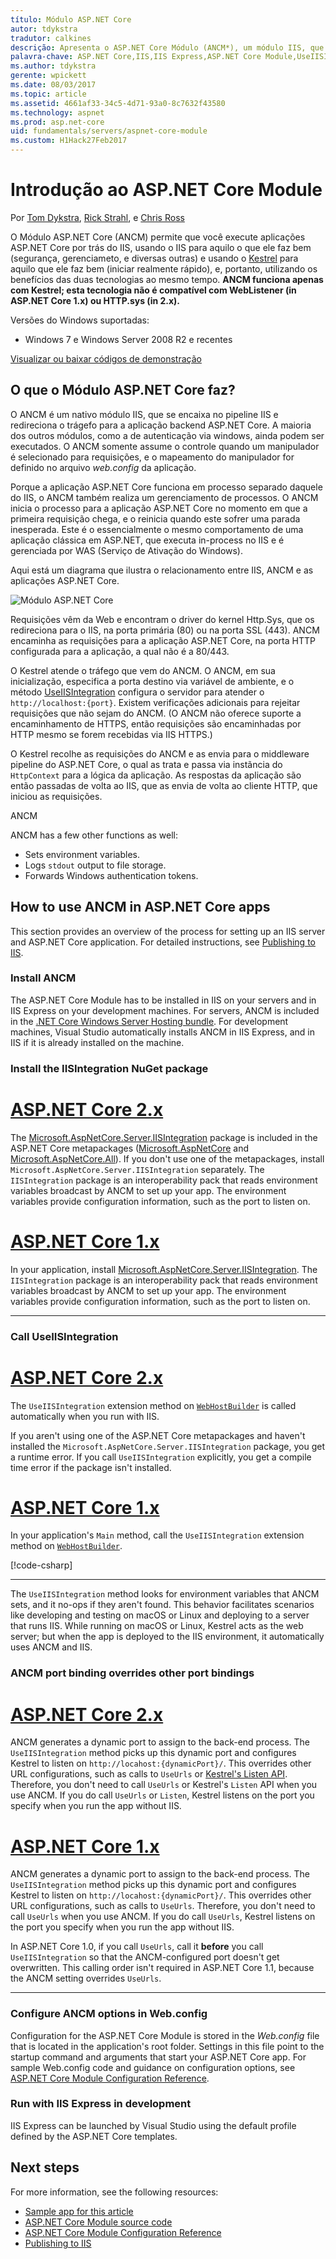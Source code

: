 ```yaml
---
título: Módulo ASP.NET Core
autor: tdykstra
tradutor: calkines
descrição: Apresenta o ASP.NET Core Módulo (ANCM*), um módulo IIS, que permite o servidor web Kestrel usar o IIS ou IIS Express como um servidor de proxy reservo.
palavra-chave: ASP.NET Core,IIS,IIS Express,ASP.NET Core Module,UseIISIntegration
ms.author: tdykstra
gerente: wpickett
ms.date: 08/03/2017
ms.topic: article
ms.assetid: 4661af33-34c5-4d71-93a0-8c7632f43580
ms.technology: aspnet
ms.prod: asp.net-core
uid: fundamentals/servers/aspnet-core-module
ms.custom: H1Hack27Feb2017
---
```

# Introdução ao ASP.NET Core Module

Por [Tom Dykstra](https://github.com/tdykstra), [Rick Strahl](https://github.com/RickStrahl), e [Chris Ross](https://github.com/Tratcher) 

O Módulo ASP.NET Core (ANCM) permite que você execute aplicações ASP.NET Core por trás do IIS, usando o IIS para aquilo o que ele faz bem (segurança, gerenciameto, e diversas outras) e usando o [Kestrel](kestrel.md) para aquilo que ele faz bem (iniciar realmente rápido), e, portanto, utilizando os benefícios das duas tecnologias ao mesmo tempo. **ANCM funciona apenas com Kestrel; esta tecnologia não é compatível com WebListener (in ASP.NET Core 1.x) ou HTTP.sys (in 2.x).**

Versões do Windows suportadas:

* Windows 7 e Windows Server 2008 R2 e recentes

[Visualizar ou baixar códigos de demonstração](https://github.com/aspnet/Docs/tree/master/aspnetcore/fundamentals/servers/aspnet-core-module/sample)

## O que o Módulo ASP.NET Core faz?

O ANCM é um nativo módulo IIS, que se encaixa no pipeline IIS e redireciona o trágefo para a aplicação backend ASP.NET Core. A maioria dos outros módulos, como a de autenticação via windows, ainda podem ser executados. O ANCM somente assume o controle quando um manipulador é selecionado para requisições, e o mapeamento do manipulador for definido no arquivo *web.config* da aplicação.

Porque a aplicação ASP.NET Core funciona em processo separado daquele do IIS, o ANCM também realiza um gerenciamento de processos. O ANCM inicia o processo para a aplicação ASP.NET Core no momento em que a primeira requisição chega, e o reinicia quando este sofrer uma parada inesperada. Este é o essencialmente o mesmo comportamento de uma aplicação clássica em ASP.NET, que executa in-process no IIS e é gerenciada por WAS (Serviço de Ativação do Windows).

Aqui está um diagrama que ilustra o relacionamento entre IIS, ANCM e as aplicações ASP.NET Core.

![Módulo ASP.NET Core](aspnet-core-module/_static/ancm.png)

Requisições vêm da Web e encontram o driver do kernel Http.Sys, que os redireciona para o IIS, na porta primária (80) ou na porta SSL (443). ANCM encaminha as requisições para a aplicação ASP.NET Core, na porta HTTP configurada para a aplicação, a qual não é a 80/443.

O Kestrel atende o tráfego que vem do ANCM. O ANCM, em sua inicialização, especifica a porta destino via variável de ambiente, e o método [UseIISIntegration](#call-useiisintegration) configura o servidor para atender o `http://localhost:{port}`. Existem verificações adicionais para rejeitar requisições que não sejam do ANCM. (O ANCM não oferece suporte a encaminhamento de HTTPS, então requisições são encaminhadas por HTTP mesmo se forem recebidas via IIS HTTPS.)

O Kestrel recolhe as requisições do ANCM e as envia para o middleware pipeline do ASP.NET Core, o qual as trata e passa via instãncia do `HttpContext` para a lógica da aplicação. As respostas da aplicação são então passadas de volta ao IIS, que as envia de volta ao cliente HTTP, que iniciou as requisições.

ANCM 

ANCM has a few other functions as well:

* Sets environment variables.
* Logs `stdout` output to file storage.
* Forwards Windows authentication tokens.

## How to use ANCM in ASP.NET Core apps

This section provides an overview of the process for setting up an IIS server and ASP.NET Core application. For detailed instructions, see [Publishing to IIS](../../publishing/iis.md).

### Install ANCM

The ASP.NET Core Module has to be installed in IIS on your servers and in IIS Express on your development machines. For servers, ANCM is included in the [.NET Core Windows Server Hosting bundle](https://aka.ms/dotnetcore.2.0.0-windowshosting). For development machines, Visual Studio automatically installs ANCM in IIS Express, and in IIS if it is already installed on the machine.

### Install the IISIntegration NuGet package

# [ASP.NET Core 2.x](#tab/aspnetcore2x)

The [Microsoft.AspNetCore.Server.IISIntegration](https://www.nuget.org/packages/Microsoft.AspNetCore.Server.IISIntegration/) package is included in the ASP.NET Core metapackages ([Microsoft.AspNetCore](https://www.nuget.org/packages/Microsoft.AspNetCore/) and [Microsoft.AspNetCore.All](xref:fundamentals/metapackage)). If you don't use one of the metapackages, install `Microsoft.AspNetCore.Server.IISIntegration` separately. The `IISIntegration` package is an interoperability pack that reads environment variables broadcast by ANCM to set up your app. The environment variables provide configuration information, such as the port to listen on. 

# [ASP.NET Core 1.x](#tab/aspnetcore1x)

In your application, install [Microsoft.AspNetCore.Server.IISIntegration](https://www.nuget.org/packages/Microsoft.AspNetCore.Server.IISIntegration/). The `IISIntegration` package  is an interoperability pack that reads environment variables broadcast by ANCM to set up your app. The environment variables provide configuration information, such as the port to listen on. 

---

### Call UseIISIntegration

# [ASP.NET Core 2.x](#tab/aspnetcore2x)

The `UseIISIntegration` extension method on [`WebHostBuilder`](https://docs.microsoft.com/aspnet/core/api/microsoft.aspnetcore.hosting.webhostbuilder) is called automatically when you run with IIS.

If you aren't using one of the ASP.NET Core metapackages and haven't installed the  `Microsoft.AspNetCore.Server.IISIntegration` package, you get a runtime error. If you call `UseIISIntegration` explicitly, you get a compile time error if the package isn't installed.

# [ASP.NET Core 1.x](#tab/aspnetcore1x)

In your application's `Main` method, call the `UseIISIntegration` extension method on [`WebHostBuilder`](https://docs.microsoft.com/aspnet/core/api/microsoft.aspnetcore.hosting.webhostbuilder). 

[!code-csharp[](aspnet-core-module/sample/Program.cs?name=snippet_Main&highlight=12)]

---

The `UseIISIntegration` method looks for environment variables that ANCM sets, and it no-ops if they aren't found. This behavior facilitates scenarios like developing and testing on macOS or Linux and deploying to a server that runs IIS. While running on macOS or Linux, Kestrel acts as the web server; but when the app is deployed to the IIS environment, it automatically uses ANCM and IIS.

### ANCM port binding overrides other port bindings

# [ASP.NET Core 2.x](#tab/aspnetcore2x)

ANCM generates a dynamic port to assign to the back-end process. The `UseIISIntegration` method picks up this dynamic port and configures Kestrel to listen on `http://locahost:{dynamicPort}/`. This overrides other URL configurations, such as calls to `UseUrls` or [Kestrel's Listen API](xref:fundamentals/servers/kestrel?tabs=aspnetcore2x#endpoint-configuration). Therefore, you don't need to call `UseUrls` or Kestrel's `Listen` API when you use ANCM. If you do call `UseUrls` or `Listen`, Kestrel listens on the port you specify when you run the app without IIS.

# [ASP.NET Core 1.x](#tab/aspnetcore1x)

ANCM generates a dynamic port to assign to the back-end process. The `UseIISIntegration` method picks up this dynamic port and configures Kestrel to listen on `http://locahost:{dynamicPort}/`. This overrides other URL configurations, such as calls to `UseUrls`. Therefore, you don't need to call `UseUrls` when you use ANCM. If you do call `UseUrls`, Kestrel listens on the port you specify when you run the app without IIS.

In ASP.NET Core 1.0, if you call `UseUrls`, call it **before** you call `UseIISIntegration` so that the ANCM-configured port doesn't get overwritten. This calling order isn't required in ASP.NET Core 1.1, because the ANCM setting overrides `UseUrls`.

---

### Configure ANCM options in Web.config

Configuration for the ASP.NET Core Module is stored in the *Web.config* file that is located in the application's root folder. Settings in this file point to the startup command and arguments that start your ASP.NET Core app. For sample Web.config code and guidance on configuration options, see [ASP.NET Core Module Configuration Reference](../../hosting/aspnet-core-module.md).

### Run with IIS Express in development

IIS Express can be launched by Visual Studio using the default profile defined by the ASP.NET Core templates.

## Next steps

For more information, see the following resources:

* [Sample app for this article](https://github.com/aspnet/Docs/tree/master/aspnetcore/fundamentals/servers/aspnet-core-module/sample)
* [ASP.NET Core Module source code](https://github.com/aspnet/AspNetCoreModule)
* [ASP.NET Core Module Configuration Reference](../../hosting/aspnet-core-module.md)
* [Publishing to IIS](../../publishing/iis.md)
